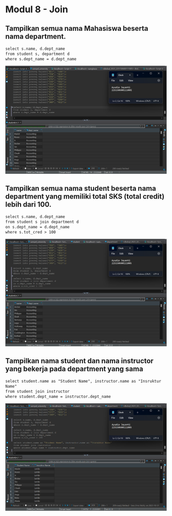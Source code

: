 # Modul 8 - Join
## Tampilkan semua nama Mahasiswa beserta nama department.

```
select s.name, d.dept_name
from student s, department d
where s.dept_name = d.dept_name
```
![alt text](https://github.com/ayudiaj/AyudiaJayanti_DBD-SQL-A/blob/main/Modul8/Gambar/Soal%201.png)

## Tampilkan semua nama student beserta nama department yang memiliki total SKS (total credit) lebih dari 100.
```
select s.name, d.dept_name
from student s join department d
on s.dept_name = d.dept_name
where s.tot_cred > 100
```
![alt text](https://github.com/ayudiaj/AyudiaJayanti_DBD-SQL-A/blob/main/Modul8/Gambar/Soal%202.png)

## Tampilkan nama student dan nama instructor yang bekerja pada department yang sama

```
select student.name as "Student Name", instructor.name as "Insruktur Name"
from student join instructor
where student.dept_name = instructor.dept_name
```
![alt text](https://github.com/ayudiaj/AyudiaJayanti_DBD-SQL-A/blob/main/Modul8/Gambar/Soal%203.png)
